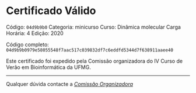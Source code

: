 # Certificado Válido

Código: `04d9b9b0`
Categoria: minicurso
Curso: Dinâmica molecular
Carga Horária: 4
Edição: 2020


Código completo: `04d9b9b0979e58055548f7aac517c039832df7c6eddfd5344d7f638911aaee40`


Este certificado foi expedido pela Comissão organizadora do IV Curso de Verão em Bioinformática da UFMG.

----

Qualquer dúvida contacte a [_Comissão Organizadora_](<mailto:cursobioinfoufmg@gmail.com$subject=[Certificados]>)

